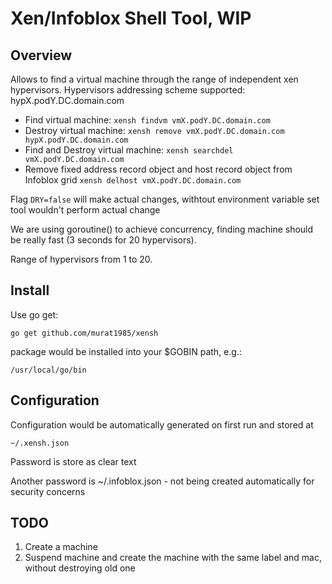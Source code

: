 # Xen/Infoblox Shell Tool, WIP
## Overview

Allows to find a virtual machine through the range of independent xen hypervisors.
Hypervisors addressing scheme supported: hypX.podY.DC.domain.com

- Find virtual machine: `xensh findvm vmX.podY.DC.domain.com`
- Destroy virtual machine: `xensh remove vmX.podY.DC.domain.com hypX.podY.DC.domain.com`
- Find and Destroy virtual machine: `xensh searchdel vmX.podY.DC.domain.com`
- Remove fixed address record object and host record object from Infoblox grid 
`xensh delhost vmX.podY.DC.domain.com`

Flag `DRY=false` will make actual changes, withtout environment variable set tool wouldn't perform actual change

We are using goroutine() to achieve concurrency, finding machine should be really fast (3 seconds for 20 hypervisors).

Range of hypervisors from 1 to 20.

## Install

Use go get:
````
go get github.com/murat1985/xensh
````
package would be installed into your $GOBIN path, e.g.: 
```
/usr/local/go/bin
```

## Configuration 
Configuration would be automatically generated on first run and stored at
```
~/.xensh.json
```
Password is store as clear text

Another password is ~/.infoblox.json - not being created automatically for security concerns


## TODO

1. Create a machine
2. Suspend machine and create the machine with the same label and mac, without destroying old one
